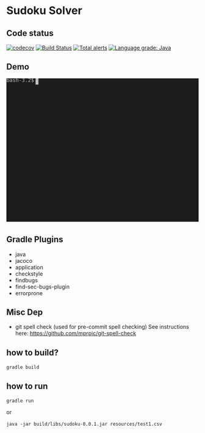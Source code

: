 # Sudoku Solver 

## Code status
[![codecov](https://codecov.io/gh/farzonl/sudoku/branch/master/graph/badge.svg)](https://codecov.io/gh/farzonl/sudoku)
[![Build Status](https://travis-ci.com/farzonl/sudoku.svg?branch=master)](https://travis-ci.com/farzonl/sudoku)
[![Total alerts](https://img.shields.io/lgtm/alerts/g/farzonl/sudoku.svg?logo=lgtm&logoWidth=18)](https://lgtm.com/projects/g/farzonl/sudoku/alerts/)
[![Language grade: Java](https://img.shields.io/lgtm/grade/java/g/farzonl/sudoku.svg?logo=lgtm&logoWidth=18)](https://lgtm.com/projects/g/farzonl/sudoku/context:java)

## Demo
![](https://raw.githubusercontent.com/farzonl/sudoku/master/demo.svg?sanitize=true)

## Gradle Plugins
- java
- jacoco
- application
- checkstyle
- findbugs
- find-sec-bugs-plugin
- errorprone

## Misc Dep
- git spell check (used for pre-commit spell checking)
See instructions here: https://github.com/mprpic/git-spell-check

## how to build?
```
gradle build
```

## how to run
```
gradle run
```
or
```
java -jar build/libs/sudoku-0.0.1.jar resources/test1.csv 
```